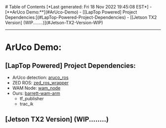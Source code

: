 <toc>
# Table of Contents
[*Last generated: Fri 18 Nov 2022 19:45:08 EST*]
- [**ArUco Demo:**](#ArUco-Demo)
  - [[LapTop Powered] Project Dependencies:](#LapTop-Powered-Project-Dependencies)
  - [[Jetson TX2 Version] (WIP........)](#Jetson-TX2-Version-WIP)


</toc>

---
# ArUco Demo:
## [LapTop Powered] Project Dependencies:
- ArUco detection: [aruco_ros](https://github.com/pal-robotics/aruco_ros)
- ZED ROS: [zed_ros_wrapper](https://github.com/stereolabs/zed-ros-wrapper)
- WAM Node: [wam_node](https://gitb.barrett.com/software/wam_robot/-/tree/master/wam_node)
- Ours: [barrett-wam-arm](https://github.com/UW-Advanced-Robotics-Lab/barrett-wam-arm)
    - tf_publisher
    - trac_ik

## [Jetson TX2 Version] (WIP........)